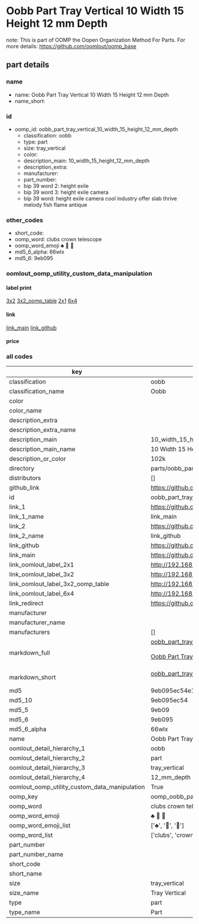 # Oobb Part Tray Vertical 10 Width 15 Height 12 mm Depth  

note: This is part of OOMP the Oopen Organization Method For Parts. For more details: https://github.com/oomlout/oomp_base

##  part details
  







### name
* name: Oobb Part Tray Vertical 10 Width 15 Height 12 mm Depth
* name_short: 
### id
* oomp_id: oobb_part_tray_vertical_10_width_15_height_12_mm_depth
  * classification: oobb
  * type: part
  * size: tray_vertical
  * color: 
  * description_main: 10_width_15_height_12_mm_depth
  * description_extra: 
  * manufacturer: 
  * part_number: 
  * bip 39 word 2: height exile
  * bip 39 word 3: height exile camera
  * bip 39 word: height exile camera cool industry offer slab thrive melody fish flame antique

### other_codes
* short_code: 
* oomp_word: clubs crown telescope
* oomp_word_emoji :clubs: :crown: :telescope:
* md5_6_alpha: 66wlx
* md5_6: 9eb095






### oomlout_oomp_utility_custom_data_manipulation
#### label print
[3x2](http://192.168.1.245:1112/?label=oomp%2066wlx)
[3x2_oomp_table](http://192.168.1.108:1112/?label=oomp%2066wlx)
[2x1](http://192.168.1.242:1112/?label=oomp%2066wlx)
[6x4](http://192.168.1.55:1112/?label=oomp%2066wlx)    

#### link

[link_main](https://github.com/oomlout/oomlout_oomp_version_1_messy/tree/main/parts/oobb_part_tray_vertical_10_width_15_height_12_mm_depth) [link_github](https://github.com/oomlout/oomlout_oomp_version_1_messy/tree/main/parts/oobb_part_tray_vertical_10_width_15_height_12_mm_depth)                             

#### price







### all codes 
| key | value |  
| --- | --- |  
| classification | oobb |  
| classification_name | Oobb |  
| color |  |  
| color_name |  |  
| description_extra |  |  
| description_extra_name |  |  
| description_main | 10_width_15_height_12_mm_depth |  
| description_main_name | 10 Width 15 Height 12 mm Depth |  
| description_or_color | 102k |  
| directory | parts/oobb_part_tray_vertical_10_width_15_height_12_mm_depth |  
| distributors | [] |  
| github_link | https://github.com/oomlout/oomlout_oomp_part_src/tree/main/parts/oobb_part_tray_vertical_10_width_15_height_12_mm_depth |  
| id | oobb_part_tray_vertical_10_width_15_height_12_mm_depth |  
| link_1 | https://github.com/oomlout/oomlout_oomp_version_1_messy/tree/main/parts/oobb_part_tray_vertical_10_width_15_height_12_mm_depth |  
| link_1_name | link_main |  
| link_2 | https://github.com/oomlout/oomlout_oomp_version_1_messy/tree/main/parts/oobb_part_tray_vertical_10_width_15_height_12_mm_depth |  
| link_2_name | link_github |  
| link_github | https://github.com/oomlout/oomlout_oomp_version_1_messy/tree/main/parts/oobb_part_tray_vertical_10_width_15_height_12_mm_depth |  
| link_main | https://github.com/oomlout/oomlout_oomp_version_1_messy/tree/main/parts/oobb_part_tray_vertical_10_width_15_height_12_mm_depth |  
| link_oomlout_label_2x1 | http://192.168.1.242:1112/?label=oomp%2066wlx |  
| link_oomlout_label_3x2 | http://192.168.1.245:1112/?label=oomp%2066wlx |  
| link_oomlout_label_3x2_oomp_table | http://192.168.1.108:1112/?label=oomp%2066wlx |  
| link_oomlout_label_6x4 | http://192.168.1.55:1112/?label=oomp%2066wlx |  
| link_redirect | https://github.com/oomlout/oomlout_oomp_version_1_messy/tree/main/parts/oobb_part_tray_vertical_10_width_15_height_12_mm_depth |  
| manufacturer |  |  
| manufacturer_name |  |  
| manufacturers | [] |  
| markdown_full | [oobb_part_tray_vertical_10_width_15_height_12_mm_depth](none)<br>[](none)<br>[Oobb Part Tray Vertical 10 Width 15 Height 12 Mm Depth](none)<br><br> |  
| markdown_short | [oobb_part_tray_vertical_10_width_15_height_12_mm_depth](none)<br><br> |  
| md5 | 9eb095ec54e1395e65b992fc4153eb55 |  
| md5_10 | 9eb095ec54 |  
| md5_5 | 9eb09 |  
| md5_6 | 9eb095 |  
| md5_6_alpha | 66wlx |  
| name | Oobb Part Tray Vertical 10 Width 15 Height 12 mm Depth |  
| oomlout_detail_hierarchy_1 | oobb |  
| oomlout_detail_hierarchy_2 | part |  
| oomlout_detail_hierarchy_3 | tray_vertical |  
| oomlout_detail_hierarchy_4 | 12_mm_depth |  
| oomlout_oomp_utility_custom_data_manipulation | True |  
| oomp_key | oomp_oobb_part_tray_vertical_10_width_15_height_12_mm_depth |  
| oomp_word | clubs crown telescope |  
| oomp_word_emoji | :clubs: :crown: :telescope: |  
| oomp_word_emoji_list | [':clubs:', ':crown:', ':telescope:'] |  
| oomp_word_list | ['clubs', 'crown', 'telescope'] |  
| part_number |  |  
| part_number_name |  |  
| short_code |  |  
| short_name |  |  
| size | tray_vertical |  
| size_name | Tray Vertical |  
| type | part |  
| type_name | Part |  
